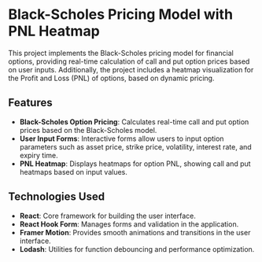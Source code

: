 # Black-Scholes Pricing Model with PNL Heatmap

This project implements the Black-Scholes pricing model for financial options, providing real-time calculation of call and put option prices based on user inputs. Additionally, the project includes a heatmap visualization for the Profit and Loss (PNL) of options, based on dynamic pricing.

## Features

- **Black-Scholes Option Pricing**: Calculates real-time call and put option prices based on the Black-Scholes model.
- **User Input Forms**: Interactive forms allow users to input option parameters such as asset price, strike price, volatility, interest rate, and expiry time.
- **PNL Heatmap**: Displays heatmaps for option PNL, showing call and put heatmaps based on input values.

## Technologies Used

- **React**: Core framework for building the user interface.
- **React Hook Form**: Manages forms and validation in the application.
- **Framer Motion**: Provides smooth animations and transitions in the user interface.
- **Lodash**: Utilities for function debouncing and performance optimization.

